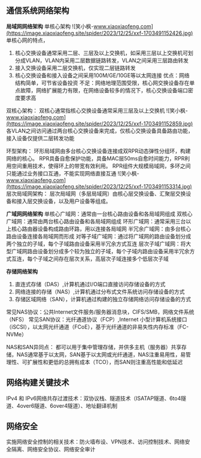 ## 通信系统网络架构 ##

**局域网网络架构**
单核心架构
![笑小枫-www.xiaoxiaofeng.com](https://image.xiaoxiaofeng.site/spider/2023/12/25/xxf-1703491152426.jpg)
单核心网的特点，

1.  核心交换设备通常采用二层、三层及以上交换机，如采用三层以上交换机可划分成VLAN，VLAN内采用二层数据链路转发，VLAN之间采用三层路由转发
2.  接入交换设备采用二层交换机，仅实现二层链路转发
3.  核心交换设备和接入设备之间采用100M/GE/10GE等以太网连接
    优点：网络结构简单，可节省设备投资
    不足：网络地理范围受限，核心网交换设备存在单点故障，网络扩展能力有限，在网络设备较多的情况下，核心交换设备端口密度要求高

双核心架构：
双核心通常指核心交换设备通常采用三层及以上交换机
![笑小枫-www.xiaoxiaofeng.com](https://image.xiaoxiaofeng.site/spider/2023/12/25/xxf-1703491152859.jpg)
各VLAN之间访问通过两台核心交换设备来完成，仅核心交换设备具备路由功能，接入设备仅提供二层转发功能

环型架构：
环形局域网由多台核心交换设备连接成双RPR动态弹性分组环，构建网络的核心。
RPR具备自愈保护功能，具备MAC层50ms自愈时间能力，RPR利用空间重用技术，使得环上的带宽有效利用。
RPR组件大规模局域网，多环之间只能通过业务接口互通，不能实现网络直接互通
![笑小枫-www.xiaoxiaofeng.com](https://image.xiaoxiaofeng.site/spider/2023/12/25/xxf-1703491153314.jpg)
层次局域网架构：
层次局域网（多层局域网）由核心层交换设备、汇聚层交换设备和接入层交换设备，以及用户设备等组成。

**广域网网络架构**
单核心广域网：通常由一台核心路由设备和各局域网组成
双核心广域网：通常由两台核心路由设备和各局域网组成
环形广域网：通常采用三台以上核心路由器设备构成路由环路，用以连接各局域网
半冗余广域网：由多台核心路由设备连接各局域网而形成
对等子域广域网：通过将广域网的路由设备划分成两个独立的子域，每个子域路由设备采用半冗余方式互连
层次子域广域网：将大型广域网路由设备划分成多个较为独立的子域，每个子域内路由设备采用半冗余方式互连，每个子域之间存在层次关系，高层次子域连接多个低层次子域

**存储网络架构**

1.  直连式存储（DAS）,计算机通过I/O端口直接访问存储设备的方式
2.  网络连接的存储（NAS）,计算机通过分布式文件系统访问存储设备的方式
3.  存储区域网络（SAN），计算机通过构建的独立存储网络访问存储设备的方式

常见NAS协议：公共Internet文件服务/服务器消息块，CIFS/SMB，网络文件系统（NFS）
常见SAN协议：光纤通道协议（FCP）,Internet 小型计算机系统接口（iSCSI），以太网光纤通道（FCoE），基于光纤通道的非易失性内存标准（FC-NVMe）

NAS和SAN异同点：
都可以用于集中管理存储，并供多主机（服务器）共享存储，NAS通常基于以太网，SAN基于以太网或光纤通道，NAS注重易用性，易管理性、可扩展性和更低的总拥有成本（TCO），而SAN则注重高性能和低延迟

## 网络构建关键技术 ##

IPv4 和 IPv6网络共存过渡技术：双协议栈、隧道技术（ISATAP隧道、6to4隧道、4over6隧道、6over4隧道）、地址翻译机制

## 网络安全 ##

实施网络安全控制的相关技术：防火墙布设、VPN技术、访问控制技术、网络安全隔离、网络安全协议、网络安全审计
